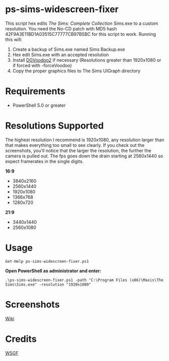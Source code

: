 ps-sims-widescreen-fixer
=======================

This script hex edits *The Sims: Complete Collection* Sims.exe to a custom resolution. You need the No-CD patch with MD5 hash 42F9A3E11BD1A03515C77777CB97B5BC for this script to work. Running this will:

1. Create a backup of Sims.exe named Sims Backup.exe
2. Hex edit Sims.exe with an accepted resolution
3. Install [DGVoodoo2](http://dege.freeweb.hu/dgVoodoo2/dgVoodoo2.html) if necessary (Resolutions greater than 1920x1080 or if forced with -forceVoodoo)
4. Copy the proper graphics files to The Sims UIGraph directory

Requirements
============

* PowerShell 5.0 or greater

Resolutions Supported
=====================

The highest resolution I recommend is 1920x1080, any resolution larger than that makes everything too small to see clearly. If you check out the screenshots, you'll notice that the larger the resolution, the further the camera is pulled out. The fps goes down the drain starting at 2560x1440 so expect framerates in the single digits.

**16:9**

* 3840x2160
* 2560x1440
* 1920x1080
* 1366x768
* 1280x720

**21:9**

* 3440x1440
* 2560x1080

Usage
=====

```
Get-Help ps-sims-widescreen-fixer.ps1
```

**Open PowerShell as administrator and enter:**

```
.\ps-sims-widescreen-fixer.ps1 -path "C:\Program Files (x86)\Maxis\The Sims\Sims.exe" -resolution "1920x1080"
```

Screenshots
===========

[Wiki](https://github.com/FaithBeam/ps-sims-widescreen-fixer/wiki)

Credits
=======

[WSGF](http://www.wsgf.org/dr/sims)
